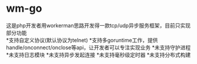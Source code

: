 # wm-go
  这是php开发者用workerman思路开发得一款tcp/udp异步服务框架，目前只实现部分功能  
  *支持自定义协议(默认协议为telnet)
  *支持多goruntime工作，提供handle/onconnect/onclose等api，让开发者可以专注实现业务
  *未支持守护进程
  *未支持日志模块
  *未支持异步发起连接
  *未支持毫秒级定时器
  *未支持分布式构建